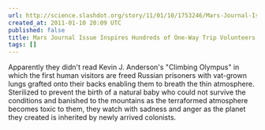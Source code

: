 ```yaml
---
url: http://science.slashdot.org/story/11/01/10/1753246/Mars-Journal-Issue-Inspires-Hundreds-of-One-Way-Trip-Volunteers
created_at: 2011-01-10 20:09 UTC
published: false
title: Mars Journal Issue Inspires Hundreds of One-Way Trip Volunteers - Slashdot
tags: []
---
```


Apparently they didn't read Kevin J. Anderson's "Climbing Olympus" in which the first human visitors are freed Russian prisoners with vat-grown lungs grafted onto their backs enabling them to breath the thin atmosphere. Sterilized to prevent the birth of a natural baby who could not survive the conditions and banished to the mountains as the terraformed atmosphere becomes toxic to them, they watch with sadness and anger as the planet they created is inherited by newly arrived colonists.
